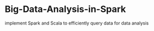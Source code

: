 # Big-Data-Analysis-in-Spark

implement Spark and Scala to efficiently query data for data analysis
